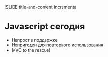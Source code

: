 !SLIDE title-and-content incremental

# Javascript сегодня

* Непрост в поддержке
* Непригоден для повторного использования
* MVC to the rescue!
